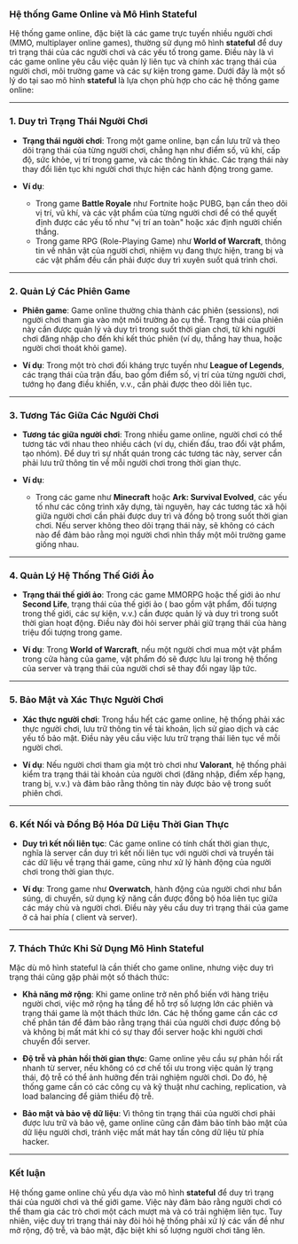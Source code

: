 ### Hệ thống Game Online và Mô Hình **Stateful**

Hệ thống game online, đặc biệt là các game trực tuyến nhiều người chơi (MMO, multiplayer online games), thường sử dụng
mô hình **stateful** để duy trì trạng thái của các người chơi và các yếu tố trong game. Điều này là vì các game online
yêu cầu việc quản lý liên tục và chính xác trạng thái của người chơi, môi trường game và các sự kiện trong game. Dưới
đây là một số lý do tại sao mô hình **stateful** là lựa chọn phù hợp cho các hệ thống game online:

---

### 1. **Duy trì Trạng Thái Người Chơi**

- **Trạng thái người chơi**: Trong một game online, bạn cần lưu trữ và theo dõi trạng thái của từng người chơi, chẳng
  hạn như điểm số, vũ khí, cấp độ, sức khỏe, vị trí trong game, và các thông tin khác. Các trạng thái này thay đổi liên
  tục khi người chơi thực hiện các hành động trong game.

- **Ví dụ**:
    - Trong game **Battle Royale** như Fortnite hoặc PUBG, bạn cần theo dõi vị trí, vũ khí, và các vật phẩm của từng
      người chơi để có thể quyết định được các yếu tố như "vị trí an toàn" hoặc xác định người chiến thắng.
    - Trong game RPG (Role-Playing Game) như **World of Warcraft**, thông tin về nhân vật của người chơi, nhiệm vụ đang
      thực hiện, trang bị và các vật phẩm đều cần phải được duy trì xuyên suốt quá trình chơi.

---

### 2. **Quản Lý Các Phiên Game**

- **Phiên game**: Game online thường chia thành các phiên (sessions), nơi người chơi tham gia vào một môi trường ảo cụ
  thể. Trạng thái của phiên này cần được quản lý và duy trì trong suốt thời gian chơi, từ khi người chơi đăng nhập cho
  đến khi kết thúc phiên (ví dụ, thắng hay thua, hoặc người chơi thoát khỏi game).

- **Ví dụ**: Trong một trò chơi đối kháng trực tuyến như **League of Legends**, các trạng thái của trận đấu, bao gồm
  điểm số, vị trí của từng người chơi, tướng họ đang điều khiển, v.v., cần phải được theo dõi liên tục.

---

### 3. **Tương Tác Giữa Các Người Chơi**

- **Tương tác giữa người chơi**: Trong nhiều game online, người chơi có thể tương tác với nhau theo nhiều cách (ví dụ,
  chiến đấu, trao đổi vật phẩm, tạo nhóm). Để duy trì sự nhất quán trong các tương tác này, server cần phải lưu trữ
  thông tin về mỗi người chơi trong thời gian thực.

- **Ví dụ**:
    - Trong các game như **Minecraft** hoặc **Ark: Survival Evolved**, các yếu tố như các công trình xây dựng, tài
      nguyên, hay các tương tác xã hội giữa người chơi cần phải được duy trì và đồng bộ trong suốt thời gian chơi. Nếu
      server không theo dõi trạng thái này, sẽ không có cách nào để đảm bảo rằng mọi người chơi nhìn thấy một môi trường
      game giống nhau.

---

### 4. **Quản Lý Hệ Thống Thế Giới Ảo**

- **Trạng thái thế giới ảo**: Trong các game MMORPG hoặc thế giới ảo như **Second Life**, trạng thái của thế giới ảo (
  bao gồm vật phẩm, đối tượng trong thế giới, các sự kiện, v.v.) cần được quản lý và duy trì trong suốt thời gian hoạt
  động. Điều này đòi hỏi server phải giữ trạng thái của hàng triệu đối tượng trong game.

- **Ví dụ**: Trong **World of Warcraft**, nếu một người chơi mua một vật phẩm trong cửa hàng của game, vật phẩm đó sẽ
  được lưu lại trong hệ thống của server và trạng thái của người chơi sẽ thay đổi ngay lập tức.

---

### 5. **Bảo Mật và Xác Thực Người Chơi**

- **Xác thực người chơi**: Trong hầu hết các game online, hệ thống phải xác thực người chơi, lưu trữ thông tin về tài
  khoản, lịch sử giao dịch và các yếu tố bảo mật. Điều này yêu cầu việc lưu trữ trạng thái liên tục về mỗi người chơi.

- **Ví dụ**: Nếu người chơi tham gia một trò chơi như **Valorant**, hệ thống phải kiểm tra trạng thái tài khoản của
  người chơi (đăng nhập, điểm xếp hạng, trang bị, v.v.) và đảm bảo rằng thông tin này được bảo vệ trong suốt phiên chơi.

---

### 6. **Kết Nối và Đồng Bộ Hóa Dữ Liệu Thời Gian Thực**

- **Duy trì kết nối liên tục**: Các game online có tính chất thời gian thực, nghĩa là server cần duy trì kết nối liên
  tục với người chơi và truyền tải các dữ liệu về trạng thái game, cũng như xử lý hành động của người chơi trong thời
  gian thực.

- **Ví dụ**: Trong game như **Overwatch**, hành động của người chơi như bắn súng, di chuyển, sử dụng kỹ năng cần được
  đồng bộ hóa liên tục giữa các máy chủ và người chơi. Điều này yêu cầu duy trì trạng thái của game ở cả hai phía (
  client và server).

---

### 7. **Thách Thức Khi Sử Dụng Mô Hình Stateful**

Mặc dù mô hình stateful là cần thiết cho game online, nhưng việc duy trì trạng thái cũng gặp phải một số thách thức:

- **Khả năng mở rộng**: Khi game online trở nên phổ biến với hàng triệu người chơi, việc mở rộng hạ tầng để hỗ trợ số
  lượng lớn các phiên và trạng thái game là một thách thức lớn. Các hệ thống game cần các cơ chế phân tán để đảm bảo
  rằng trạng thái của người chơi được đồng bộ và không bị mất mát khi có sự thay đổi server hoặc khi người chơi chuyển
  đổi server.

- **Độ trễ và phản hồi thời gian thực**: Game online yêu cầu sự phản hồi rất nhanh từ server, nếu không có cơ chế tối ưu
  trong việc quản lý trạng thái, độ trễ có thể ảnh hưởng đến trải nghiệm người chơi. Do đó, hệ thống game cần có các
  công cụ và kỹ thuật như caching, replication, và load balancing để giảm thiểu độ trễ.

- **Bảo mật và bảo vệ dữ liệu**: Vì thông tin trạng thái của người chơi phải được lưu trữ và bảo vệ, game online cũng
  cần đảm bảo tính bảo mật của dữ liệu người chơi, tránh việc mất mát hay tấn công dữ liệu từ phía hacker.

---

### **Kết luận**

Hệ thống game online chủ yếu dựa vào mô hình **stateful** để duy trì trạng thái của người chơi và thế giới game. Việc
này đảm bảo rằng người chơi có thể tham gia các trò chơi một cách mượt mà và có trải nghiệm liên tục. Tuy nhiên, việc
duy trì trạng thái này đòi hỏi hệ thống phải xử lý các vấn đề như mở rộng, độ trễ, và bảo mật, đặc biệt khi số lượng
người chơi tăng lên.
